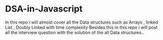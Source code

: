 # DSA-in-Javascript
In this repo i will almost cover all the Data structures such as Arrays , linked List , Doubly Linked  with time complexity Besides this in this repo i will post all the interview question with the solution of the all Data structures..  
